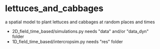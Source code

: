 # lettuces_and_cabbages
a spatial model to plant lettuces and cabbages at random places and times

* 2D_field_time_based/simulations.py needs "data" and/or "data_dyn" folder
* 1D_field_time_based/intercropsim.py needs "res" folder
